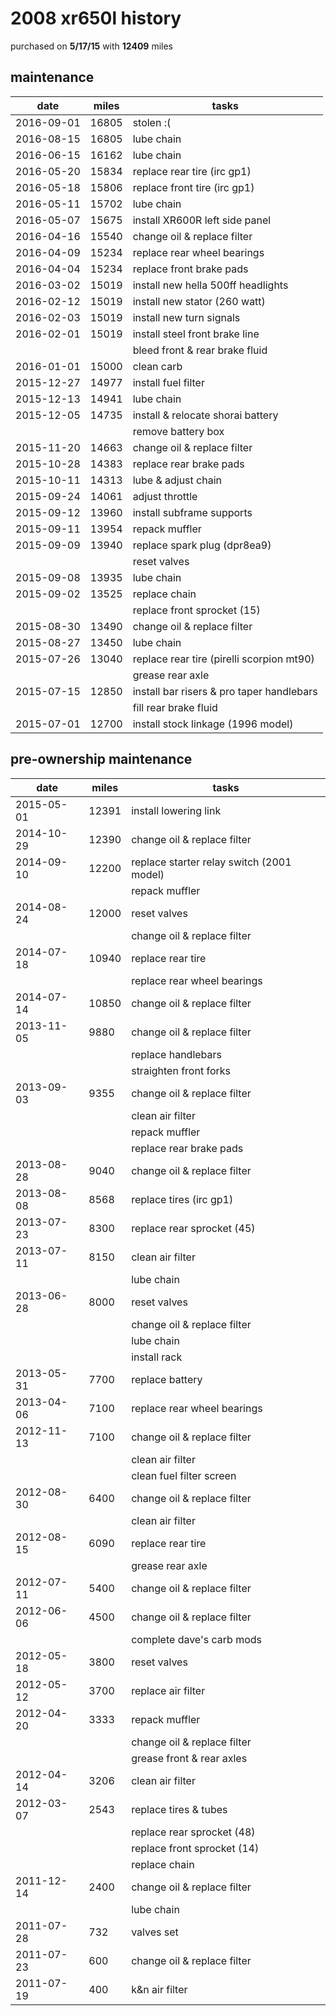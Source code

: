 # 2008 xr650l history

purchased on **5/17/15** with **12409** miles

## maintenance

date        | miles | tasks
------------|-------|---------
2016-09-01  | 16805 | stolen :(
2016-08-15  | 16805 | lube chain
2016-06-15  | 16162 | lube chain
2016-05-20  | 15834 | replace rear tire (irc gp1)
2016-05-18  | 15806 | replace front tire (irc gp1)
2016-05-11  | 15702 | lube chain
2016-05-07  | 15675 | install XR600R left side panel
2016-04-16  | 15540 | change oil & replace filter
2016-04-09  | 15234 | replace rear wheel bearings
2016-04-04  | 15234 | replace front brake pads
2016-03-02  | 15019 | install new hella 500ff headlights
2016-02-12  | 15019 | install new stator (260 watt)
2016-02-03  | 15019 | install new turn signals
2016-02-01  | 15019 | install steel front brake line
            |       | bleed front & rear brake fluid
2016-01-01  | 15000 | clean carb
2015-12-27  | 14977 | install fuel filter
2015-12-13  | 14941 | lube chain
2015-12-05  | 14735 | install & relocate shorai battery
            |       | remove battery box
2015-11-20  | 14663 | change oil & replace filter
2015-10-28  | 14383 | replace rear brake pads
2015-10-11  | 14313 | lube & adjust chain
2015-09-24  | 14061 | adjust throttle
2015-09-12  | 13960 | install subframe supports
2015-09-11  | 13954 | repack muffler
2015-09-09  | 13940 | replace spark plug (dpr8ea9)
            |       | reset valves
2015-09-08  | 13935 | lube chain
2015-09-02  | 13525 | replace chain
            |       | replace front sprocket (15)
2015-08-30  | 13490 | change oil & replace filter
2015-08-27  | 13450 | lube chain
2015-07-26  | 13040 | replace rear tire (pirelli scorpion mt90)
            |       | grease rear axle
2015-07-15  | 12850 | install bar risers & pro taper handlebars
            |       | fill rear brake fluid
2015-07-01  | 12700 | install stock linkage (1996 model)

## pre-ownership maintenance

date        | miles | tasks
------------|-------|---------
2015-05-01  | 12391 | install lowering link
2014-10-29  | 12390 | change oil & replace filter
2014-09-10  | 12200 | replace starter relay switch (2001 model)
            |       | repack muffler
2014-08-24  | 12000 | reset valves
            |       | change oil & replace filter
2014-07-18  | 10940 | replace rear tire
            |       | replace rear wheel bearings
2014-07-14  | 10850 | change oil & replace filter
2013-11-05  |  9880 | change oil & replace filter
            |       | replace handlebars
            |       | straighten front forks
2013-09-03  |  9355 | change oil & replace filter
            |       | clean air filter
            |       | repack muffler
            |       | replace rear brake pads
2013-08-28  |  9040 | change oil & replace filter
2013-08-08  |  8568 | replace tires (irc gp1)
2013-07-23  |  8300 | replace rear sprocket (45)
2013-07-11  |  8150 | clean air filter
            |       | lube chain
2013-06-28  |  8000 | reset valves
            |       | change oil & replace filter
            |       | lube chain
            |       | install rack
2013-05-31  |  7700 | replace battery
2013-04-06  |  7100 | replace rear wheel bearings
2012-11-13  |  7100 | change oil & replace filter
            |       | clean air filter
            |       | clean fuel filter screen
2012-08-30  |  6400 | change oil & replace filter
            |       | clean air filter
2012-08-15  |  6090 | replace rear tire
            |       | grease rear axle
2012-07-11  |  5400 | change oil & replace filter
2012-06-06  |  4500 | change oil & replace filter
            |       | complete dave's carb mods
2012-05-18  |  3800 | reset valves
2012-05-12  |  3700 | replace air filter
2012-04-20  |  3333 | repack muffler
            |       | change oil & replace filter
            |       | grease front & rear axles
2012-04-14  |  3206 | clean air filter
2012-03-07  |  2543 | replace tires & tubes
            |       | replace rear sprocket (48)
            |       | replace front sprocket (14)
            |       | replace chain
2011-12-14  |  2400 | change oil & replace filter
            |       | lube chain
2011-07-28  |   732 | valves set
2011-07-23  |   600 | change oil & replace filter
2011-07-19  |   400 | k&n air filter
